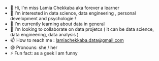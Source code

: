 - 👋 Hi, I’m miss Lamia Chekkaba aka forever a learner
- 👀 I’m interested in data science, data engineering , personal development and psychologie !
- 🌱 I’m currently learning about data in general  
- 💞️ I’m looking to collaborate on data projetcs ( it can be data science, data engineering, data analysis ) 
- 📫 How to reach me : lamiachekkaba.data@gmail.com 
- 😄 Pronouns: she / her
- ⚡ Fun fact: as a geek I am funny 

<!---
lamia-datalover/lamia-datalover is a ✨ special ✨ repository because its `README.md` (this file) appears on your GitHub profile.
You can click the Preview link to take a look at your changes.
--->
